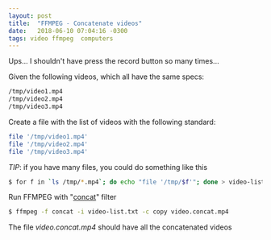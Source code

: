 ```yaml
---
layout: post
title:  "FFMPEG - Concatenate videos"
date:   2018-06-10 07:04:16 -0300
tags: video ffmpeg  computers
---
```

Ups... I shouldn't have press the record button so many times...

Given the following videos, which all have the same specs:
```bash
/tmp/video1.mp4
/tmp/video2.mp4
/tmp/video3.mp4
```
Create a file with the list of videos with the following standard:
```bash
file '/tmp/video1.mp4'
file '/tmp/video2.mp4'
file '/tmp/video3.mp4' 
```
_TIP_: if you have many files, you could do something like this
```bash
$ for f in `ls /tmp/*.mp4`; do echo "file '/tmp/$f'"; done > video-list.txt
```

Run FFMPEG with "[concat](https://trac.ffmpeg.org/wiki/Concatenate)" filter
```bash
$ ffmpeg -f concat -i video-list.txt -c copy video.concat.mp4 
```

The file _video.concat.mp4_ should have all the concatenated videos
